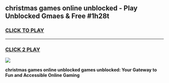 
## christmas games online unblocked - Play Unblocked Gmaes & Free #1h28t
<h3>
<a href="https://news.freeplayer.one?title=christmas_games_online_unblocked&ref=03M">CLICK TO PLAY</a></h3>
<hr>

<h3>
<a href="https://news.freeplayer.one?title=christmas_games_online_unblocked&ref=03M">CLICK 2 PLAY</a>
  
</h3>

<a href="https://news.freeplayer.one?title=christmas_games_online_unblocked&ref=03M"><img src="https://clearcache.store/games.png"></a>


**christmas games online unblocked games unblocked: Your Gateway to Fun and Accessible Online Gaming**
